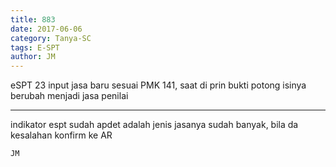 ```yaml
---
title: 883
date: 2017-06-06
category: Tanya-SC
tags: E-SPT
author: JM
---
```


eSPT 23 input jasa baru sesuai PMK 141, saat di prin bukti potong isinya berubah menjadi jasa penilai

---

indikator espt sudah apdet adalah jenis jasanya sudah banyak, bila da kesalahan konfirm ke AR

`JM`
